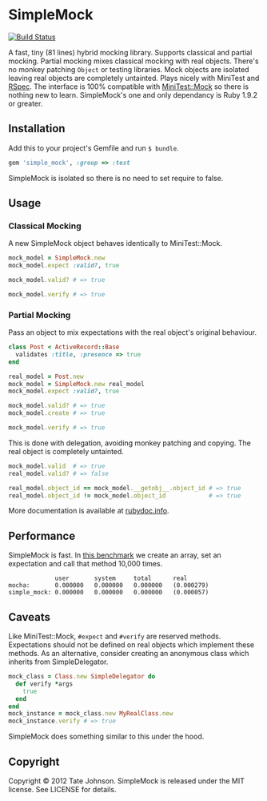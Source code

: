 # SimpleMock

[![Build Status](https://secure.travis-ci.org/tatey/simple_mock.png?branch=master)](http://travis-ci.org/tatey/simple_mock)

A fast, tiny (81 lines) hybrid mocking library. Supports classical and partial mocking. Partial mocking mixes classical mocking with real objects. There's no monkey patching `Object` or testing libraries. Mock objects are isolated leaving real objects are completely untainted. Plays nicely with MiniTest and [RSpec](http://rspec.info/). The interface is 100% compatible with [MiniTest::Mock](https://github.com/seattlerb/minitest) so there is nothing new to learn. SimpleMock's one and only dependancy is Ruby 1.9.2 or greater.

## Installation

Add this to your project's Gemfile and run `$ bundle`.

``` ruby
gem 'simple_mock', :group => :test
```

SimpleMock is isolated so there is no need to set require to false.

## Usage

### Classical Mocking

A new SimpleMock object behaves identically to MiniTest::Mock.

``` ruby
mock_model = SimpleMock.new
mock_model.expect :valid?, true

mock_model.valid? # => true

mock_model.verify # => true
```

### Partial Mocking

Pass an object to mix expectations with the real object's original behaviour.

``` ruby
class Post < ActiveRecord::Base
  validates :title, :presence => true
end

real_model = Post.new
mock_model = SimpleMock.new real_model
mock_model.expect :valid?, true

mock_model.valid? # => true
mock_model.create # => true

mock_model.verify # => true
```

This is done with delegation, avoiding monkey patching and copying. The real object is completely untainted.

``` ruby
mock_model.valid  # => true
real_model.valid? # => false

real_model.object_id == mock_model.__getobj__.object_id # => true
real_model.object_id != mock_model.object_id            # => true
```

More documentation is available at [rubydoc.info](http://rubydoc.info/gems/simple_mock/frames).

## Performance

SimpleMock is fast. In [this benchmark](https://gist.github.com/1871840) we create an array, set an expectation and call that method 10,000 times.

``` plain
             user       system     total      real
mocha:       0.000000   0.000000   0.000000   (0.000279)
simple_mock: 0.000000   0.000000   0.000000   (0.000057)
```

## Caveats

Like MiniTest::Mock, `#expect` and `#verify` are reserved methods. Expectations should not be defined on real objects which implement these methods. As an alternative, consider creating an anonymous class which inherits from SimpleDelegator.

``` ruby
mock_class = Class.new SimpleDelegator do
  def verify *args
    true
  end
end
mock_instance = mock_class.new MyRealClass.new
mock_instance.verify # => true
```

SimpleMock does something similar to this under the hood.

## Copyright

Copyright © 2012 Tate Johnson. SimpleMock is released under the MIT license. See LICENSE for details.
